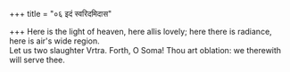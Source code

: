 +++
title = "०६ इदं स्वरिदमिदास"

+++
Here is the light of heaven, here allis lovely; here there is radiance, here is air's wide region.  
     Let us two slaughter Vrtra. Forth, O Soma! Thou art oblation: we therewith will serve thee.